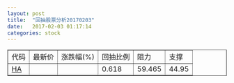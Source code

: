 ```yaml
---
layout: post
title:  "回抽股票分析20170203"
date:   2017-02-03 01:17:14
categories: stock
---
```

<script type="text/javascript">
var stockList = []
stockList.push('gb_ha');
</script>
<table border="1">
 <tr>
 <td>代码</td>
 <td>最新价</td>
 <td>涨跌幅(%)</td>
 <td>回抽比例</td>
 <td>阻力</td>
 <td>支撑</td>
</tr>
  <tr id="ha">
  <td><a href="http://stock.finance.sina.com.cn/usstock/quotes/HA.html" target="_blank">HA</a></td><td></td><td></td><td>0.618</td><td>59.465</td><td>44.95</td></tr>
</table>
